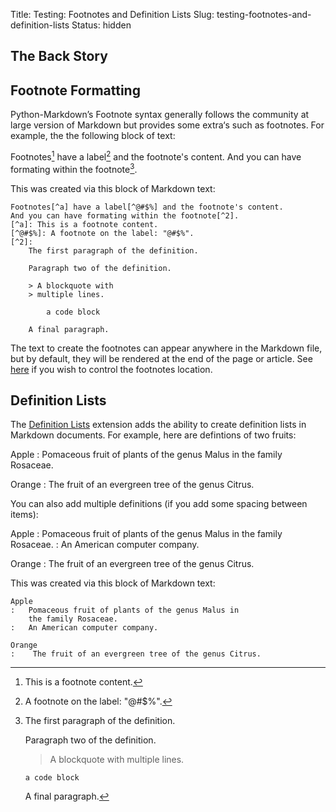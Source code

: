 Title: Testing: Footnotes and Definition Lists
Slug: testing-footnotes-and-definition-lists
Status: hidden

## The Back Story

## Footnote Formatting
Python-Markdown’s Footnote syntax generally follows the community at large version of
Markdown but provides some extra‘s such as footnotes. 
For example,
the the following block of text:

Footnotes[^a] have a label[^@#$%] and the footnote's content.
And you can have formating within the footnote[^2].

[^a]: This is a footnote content.
[^@#$%]: A footnote on the label: "@#$%".
[^2]: 
    The first paragraph of the definition.

    Paragraph two of the definition.

    > A blockquote with
    > multiple lines.

        a code block

    A final paragraph.

This was created via this block of Markdown text:

```
Footnotes[^a] have a label[^@#$%] and the footnote's content.
And you can have formating within the footnote[^2].
[^a]: This is a footnote content.
[^@#$%]: A footnote on the label: "@#$%".
[^2]: 
    The first paragraph of the definition.

    Paragraph two of the definition.

    > A blockquote with
    > multiple lines.

        a code block

    A final paragraph.
```

The text to create the footnotes can appear anywhere in the Markdown file,
but by default, they will be rendered at the end of the page or article.
See [here][01] if you wish to control the footnotes location.



## Definition Lists
The [Definition Lists][02] extension adds the ability to create definition lists in Markdown documents.
For example, here are defintions of two fruits:
 
Apple
:   Pomaceous fruit of plants of the genus Malus in 
    the family Rosaceae.

Orange
:   The fruit of an evergreen tree of the genus Citrus.

You can also add multiple definitions (if you add some spacing between items):

Apple
:   Pomaceous fruit of plants of the genus Malus in 
    the family Rosaceae.
:   An American computer company.

Orange
:    The fruit of an evergreen tree of the genus Citrus.

This was created via this block of Markdown text:

```
Apple
:   Pomaceous fruit of plants of the genus Malus in 
    the family Rosaceae.
:   An American computer company.

Orange
:    The fruit of an evergreen tree of the genus Citrus.
```



[01]:http://pythonhosted.org/Markdown/extensions/footnotes.html
[02]:http://pythonhosted.org/Markdown/extensions/definition_lists.html
